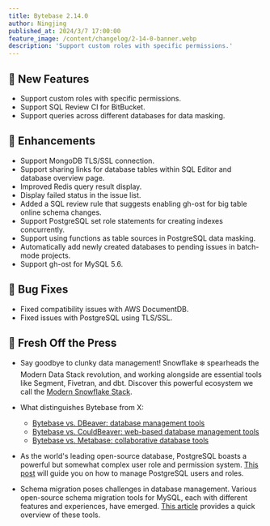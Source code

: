 ```yaml
---
title: Bytebase 2.14.0
author: Ningjing
published_at: 2024/3/7 17:00:00
feature_image: /content/changelog/2-14-0-banner.webp
description: 'Support custom roles with specific permissions.'
---
```


## 🚀 New Features

- Support custom roles with specific permissions.
- Support SQL Review CI for BitBucket.
- Support queries across different databases for data masking.

## 🎄 Enhancements

- Support MongoDB TLS/SSL connection.
- Support sharing links for database tables within SQL Editor and database overview page.
- Improved Redis query result display.
- Display failed status in the issue list.
- Added a SQL review rule that suggests enabling gh-ost for big table online schema changes.
- Support PostgreSQL set role statements for creating indexes concurrently.
- Support using functions as table sources in PostgreSQL data masking.
- Automatically add newly created databases to pending issues in batch-mode projects.
- Support gh-ost for MySQL 5.6.

## 🐞 Bug Fixes

- Fixed compatibility issues with AWS DocumentDB.
- Fixed issues with PostgreSQL using TLS/SSL.

## 📰 Fresh Off the Press

- Say goodbye to clunky data management! Snowflake ❄️ spearheads the Modern Data Stack revolution, and working alongside are essential tools like Segment, Fivetran, and dbt. Discover this powerful ecosystem we call the [Modern Snowflake Stack](/blog/modern-snowflake-stack/).

- What distinguishes Bytebase from X:

  - [Bytebase vs. DBeaver: database management tools](/blog/bytebase-vs-dbeaver/)
  - [Bytebase vs. CouldBeaver: web-based database management tools](/blog/bytebase-vs-cloudbeaver/)
  - [Bytebase vs. Metabase: collaborative database tools](/blog/bytebase-vs-metabase/)

- As the world's leading open-source database, PostgreSQL boasts a powerful but somewhat complex user role and permission system. [This post](/blog/how-to-manage-postgres-users-and-roles/) will guide you on how to manage PostgreSQL users and roles.

- Schema migration poses challenges in database management. Various open-source schema migration tools for MySQL, each with different features and experiences, have emerged. [This article](/blog/top-open-source-mysql-migration-tools/) provides a quick overview of these tools.

<IncludeBlock url="/docs/get-started/install/install-upgrade"></IncludeBlock>
